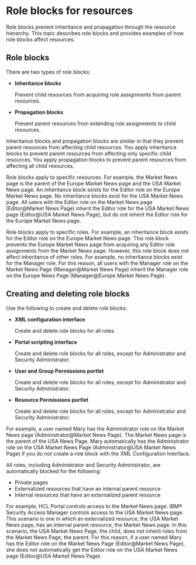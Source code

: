 # Role blocks for resources

Role blocks prevent inheritance and propagation through the resource hierarchy. This topic describes role blocks and provides examples of how role blocks affect resources.

## Role blocks

There are two types of role blocks:

-   **Inheritance blocks**

    Prevent child resources from acquiring role assignments from parent resources.

-   **Propagation blocks**

    Prevent parent resources from extending role assignments to child resources.


Inheritance blocks and propagation blocks are similar in that they prevent parent resources from affecting child resources. You apply inheritance blocks to prevent parent resources from affecting only specific child resources. You apply propagation blocks to prevent parent resources from affecting all child resources.

Role blocks apply to specific resources. For example, the Market News page is the parent of the Europe Market News page and the USA Market News page. An inheritance block exists for the Editor role on the Europe Market News page. No inheritance blocks exist for the USA Market News page. All users with the Editor role on the Market News page \(Editor@Market News Page\) inherit the Editor role for the USA Market News page \(Editor@USA Market News Page\), but do not inherit the Editor role for the Europe Market News page.

Role blocks apply to specific roles. For example, an inheritance block exists for the Editor role on the Europe Market News page. This role block prevents the Europe Market News page from acquiring any Editor role assignments from the Market News page. However, this role block does not affect inheritance of other roles. For example, no inheritance blocks exist for the Manager role. For this reason, all users with the Manager role on the Market News Page \(Manager@Market News Page\) inherit the Manager role on the Europe News Page \(Manager@Europe Market News Page\).

## Creating and deleting role blocks

Use the following to create and delete role blocks:

-   **XML configuration interface**

    Create and delete role blocks for all roles.

-   **Portal scripting interface**

    Create and delete role blocks for all roles, except for Administrator and Security Administrator.

-   **User and Group Permissions portlet**

    Create and delete role blocks for all roles, except for Administrator and Security Administrator.

-   **Resource Permissions portlet**

    Create and delete role blocks for all roles, except for Administrator and Security Administrator.


For example, a user named Mary has the Administrator role on the Market News page \(Administrator@Market News Page\). The Market News page is the parent of the USA News Page. Mary automatically has the Administrator role on the USA Market News Page \(Administrator@USA Market News Page\) if you do not create a role block with the XML Configuration Interface.

All roles, including Administrator and Security Administrator, are automatically blocked for the following:

-   Private pages
-   Externalized resources that have an internal parent resource
-   Internal resources that have an externalized parent resource

For example, HCL Portal controls access to the Market News page. IBM® Security Access Manager controls access to the USA Market News page. This scenario is one in which an externalized resource, the USA Market News page, has an internal parent resource, the Market News page. In this scenario, the USA Market News Page, the child, does not inherit roles from the Market News Page, the parent. For this reason, if a user named Mary has the Editor role on the Market News Page \(Editor@Market News Page\), she does not automatically get the Editor role on the USA Market News page \(Editor@USA Market News Page\).


